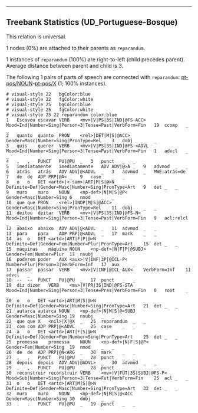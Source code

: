 

--------------------------------------------------------------------------------

## Treebank Statistics (UD_Portuguese-Bosque)

This relation is universal.

1 nodes (0%) are attached to their parents as `reparandum`.

1 instances of `reparandum` (100%) are right-to-left (child precedes parent).
Average distance between parent and child is 3.

The following 1 pairs of parts of speech are connected with `reparandum`: [pt-pos/NOUN]()-[pt-pos/X]() (1; 100% instances).


~~~ conllu
# visual-style 22	bgColor:blue
# visual-style 22	fgColor:white
# visual-style 25	bgColor:blue
# visual-style 25	fgColor:white
# visual-style 25 22 reparandum	color:blue
1	Escavou	escavar	VERB	<mv>|V|PS|3S|IND|@FS-ACC>	Mood=Ind|Number=Sing|Person=3|Tense=Past|VerbForm=Fin	19	ccomp	_	_
2	quanto	quanto	PRON	<rel>|DET|M|S|@ACC>	Gender=Masc|Number=Sing|PronType=Rel	3	dobj	_	_
3	quis	querer	VERB	<mv>|V|PS|3S|IND|@FS-<ADVL	Mood=Ind|Number=Sing|Person=3|Tense=Past|VerbForm=Fin	1	advcl	_	_
4	,	,	PUNCT	PU|@PU	_	3	punct	_	_
5	imediatamente	imediatamente	ADV	ADV|@>A	_	9	advmod	_	_
6	atrás	atrás	ADV	ADV|@<ADVL	_	3	advmod	_	MWE:atrás=de
7	de	de	ADP	PRP|@A<	_	9	case	_	_
8	o	o	DET	<artd>|<-sam>|ART|M|S|@>N	Definite=Def|Gender=Masc|Number=Sing|PronType=Art	9	det	_	_
9	muro	muro	NOUN	<np-def>|N|M|S|@P<	Gender=Masc|Number=Sing	6	nmod	_	_
10	que	que	PRON	<rel>|INDP|M|S|@ACC>	Gender=Masc|Number=Sing|PronType=Rel	11	dobj	_	_
11	deitou	deitar	VERB	<mv>|V|PS|3S|IND|@FS-N<	Mood=Ind|Number=Sing|Person=3|Tense=Past|VerbForm=Fin	9	acl:relcl	_	_
12	abaixo	abaixo	ADV	ADV|@<ADVL	_	11	advmod	_	_
13	para	para	ADP	PRP|@<ADVL	_	17	mark	_	_
14	as	o	DET	<artd>|ART|F|P|@>N	Definite=Def|Gender=Fem|Number=Plur|PronType=Art	15	det	_	_
15	máquinas	máquina	NOUN	<np-def>|N|F|P|@SUBJ>	Gender=Fem|Number=Plur	17	nsubj	_	_
16	poderem	poder	AUX	<aux>|V|INF|3P|@ICL-P<	Number=Plur|Person=3|VerbForm=Inf	17	aux	_	_
17	passar	passar	VERB	<mv>|V|INF|@ICL-AUX<	VerbForm=Inf	11	advcl	_	_
18	--	--	PUNCT	PU|@PU	_	17	punct	_	_
19	diz	dizer	VERB	<mv>|V|PR|3S|IND|@FS-STA	Mood=Ind|Number=Sing|Person=3|Tense=Pres|VerbForm=Fin	0	root	_	_
20	o	o	DET	<artd>|ART|M|S|@>N	Definite=Def|Gender=Masc|Number=Sing|PronType=Art	21	det	_	_
21	autarca	autarca	NOUN	<np-def>|N|M|S|@<SUBJ	Gender=Masc|Number=Sing	19	nsubj	_	_
22	que	que	X	<nil>|X|@X	_	25	reparandum	_	_
23	com	com	ADP	PRP|@<ADVL	_	25	case	_	_
24	a	o	DET	<artd>|ART|F|S|@>N	Definite=Def|Gender=Fem|Number=Sing|PronType=Art	25	det	_	_
25	promessa	promessa	NOUN	<np-def>|N|F|S|@P<	Gender=Fem|Number=Sing	19	nmod	_	_
26	de	de	ADP	PRP|@N<ARG	_	30	mark	_	_
27	,	,	PUNCT	PU|@PU	_	28	punct	_	_
28	depois	depois	ADV	ADV|@ADVL>	_	30	advmod	_	_
29	,	,	PUNCT	PU|@PU	_	28	punct	_	_
30	reconstruir	reconstruir	VERB	<mv>|V|FUT|3S|SUBJ|@FS-P<	Mood=Sub|Number=Sing|Person=3|Tense=Fut|VerbForm=Fin	25	acl	_	_
31	o	o	DET	<artd>|ART|M|S|@>N	Definite=Def|Gender=Masc|Number=Sing|PronType=Art	32	det	_	_
32	muro	muro	NOUN	<np-def>|N|M|S|@<ACC	Gender=Masc|Number=Sing	30	dobj	_	_
33	.	.	PUNCT	PU|@PU	_	19	punct	_	_

~~~


